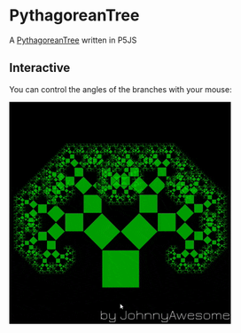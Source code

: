 # PythagoreanTree
A [PythagoreanTree](https://en.wikipedia.org/wiki/Pythagoras_tree_(fractal)) written in P5JS

## Interactive

You can control the angles of the branches with your mouse:

![PythagoreanTree](https://github.com/johnnyawesome/PythagoreanTree/blob/master/PythagoreanTree/DemoImages/PythagoreanTree.gif)


